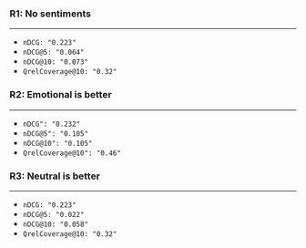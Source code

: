 ### R1: No sentiments
---
* ` nDCG: "0.223" `
* ` nDCG@5: "0.064" `
* ` nDCG@10: "0.073" `
* ` QrelCoverage@10: "0.32" `

### R2: Emotional is better
---
* ` nDCG": "0.232" `
* ` nDCG@5": "0.105" `
* ` nDCG@10": "0.105" `
* ` QrelCoverage@10": "0.46" `

### R3: Neutral is better
---
* ` nDCG: "0.223" `
* ` nDCG@5: "0.022" `
* ` nDCG@10: "0.058" `
* ` QrelCoverage@10: "0.32" `
